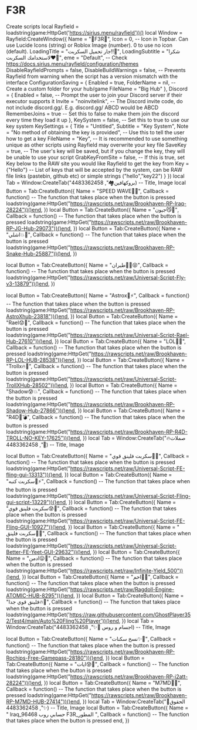 # F3R
Create scripts
local Rayfield = loadstring(game:HttpGet('https://sirius.menu/rayfield'))()
local Window = Rayfield:CreateWindow({
   Name = "👾F3R🚬",
   Icon = 0, -- Icon in Topbar. Can use Lucide Icons (string) or Roblox Image (number). 0 to use no icon (default).
   LoadingTitle = "جار تحميل السكربت!!🗿",
   LoadingSubtitle = "شكرا لاستخدامك السكربت❤️🤠",
   eme = "Default", -- Check https://docs.sirius.menu/rayfield/configuration/themes
   DisableRayfieldPrompts = false,
   DisableBuildWarnings = false, -- Prevents Rayfield from warning when the script has a version mismatch with the interface
   ConfigurationSaving = {
      Enabled = true,
      FolderName = nil, -- Create a custom folder for your hub/game
      FileName = "Big Hub"
   },
   Discord = {
      Enabled = false, -- Prompt the user to join your Discord server if their executor supports it
      Invite = "noinvitelink", -- The Discord invite code, do not include discord.gg/. E.g. discord.gg/ ABCD would be ABCD
      RememberJoins = true -- Set this to false to make them join the discord every time they load it up
   },
   KeySystem = false, -- Set this to true to use our key system
   KeySettings = {
      Title = "Untitled",
      Subtitle = "Key System",
      Note = "No method of obtaining the key is provided", -- Use this to tell the user how to get a key
      FileName = "Key", -- It is recommended to use something unique as other scripts using Rayfield may overwrite your key file
      SaveKey = true, -- The user's key will be saved, but if you change the key, they will be unable to use your script
      GrabKeyFromSite = false, -- If this is true, set Key below to the RAW site you would like Rayfield to get the key from
      Key = {"Hello"} -- List of keys that will be accepted by the system, can be RAW file links (pastebin, github etc) or simple strings ("hello","key22")
   }
})
local Tab = Window:CreateTab("بروكهافين🏘", 4483362458) -- Title, Image
local Button = Tab:CreateButton({
   Name = "SPEED WAVE🤩😃",
   Callback = function()
   -- The function that takes place when the button is pressed
   loadstring(game:HttpGet("https://rawscripts.net/raw/Brookhaven-RP-lraq-28224"))()end,
})
local Button = Tab:CreateButton({
   Name = "جيون😼🤙",
   Callback = function()
   -- The function that takes place when the button is pressed
   loadstring(game:HttpGet("https://rawscripts.net/raw/Brookhaven-RP-JG-Hub-29073"))()end,
})
local Button = Tab:CreateButton({
   Name = "اشلي💥👻",
   Callback = function()
   -- The function that takes place when the button is pressed
   loadstring(game:HttpGet("https://rawscripts.net/raw/Brookhaven-RP-Snake-Hub-25887"))()end,
})

local Button = Tab:CreateButton({
   Name = "طيران😶‍🌫️😝",
   Callback = function()
   -- The function that takes place when the button is pressed
   loadstring(game:HttpGet("https://rawscripts.net/raw/Universal-Script-Fly-v3-13879"))()end,
})

local Button = Tab:CreateButton({
   Name = "Astrox🤯⚡️",
   Callback = function()
   -- The function that takes place when the button is pressed
   loadstring(game:HttpGet("https://rawscripts.net/raw/Brookhaven-RP-AstroXhub-23818"))()end,
})
local Button = Tab:CreateButton({
   Name = "Rael😟👺",
   Callback = function()
   -- The function that takes place when the button is pressed
   loadstring(game:HttpGet("https://rawscripts.net/raw/Universal-Script-Rael-Hub-27610"))()end,
})
local Button = Tab:CreateButton({
   Name = "LOL🎃🔱",
   Callback = function()
   -- The function that takes place when the button is pressed
   loadstring(game:HttpGet("https://rawscripts.net/raw/Brookhaven-RP-LOL-HUB-28538"))()end,
})
local Button = Tab:CreateButton({
   Name = "Trollx🔥😬",
   Callback = function()
   -- The function that takes place when the button is pressed
   loadstring(game:HttpGet("https://rawscripts.net/raw/Universal-Script-TrollXHub-28502"))()end,
})
local Button = Tab:CreateButton({
   Name = "Shadow😰💥",
   Callback = function()
   -- The function that takes place when the button is pressed
   loadstring(game:HttpGet("https://rawscripts.net/raw/Brookhaven-RP-Shadow-Hub-27866"))()end,
})
local Button = Tab:CreateButton({
   Name = "R4D🐀💣",
   Callback = function()
   -- The function that takes place when the button is pressed
   loadstring(game:HttpGet("https://rawscripts.net/raw/Brookhaven-RP-R4D-TROLL-NO-KEY-17625"))()end,
})
local Tab = Window:CreateTab("صملات🔥🚬", 4483362458) -- Title, Image

local Button = Tab:CreateButton({
   Name = "سكربت فلينق قوي👻💢",
   Callback = function()
   -- The function that takes place when the button is pressed
   loadstring(game:HttpGet("https://rawscripts.net/raw/Universal-Script-FE-fling-gui-13313"))()end,
})
local Button = Tab:CreateButton({
   Name = "سكربت كنبه🥶⚡️",
   Callback = function()
   -- The function that takes place when the button is pressed
   loadstring(game:HttpGet("https://rawscripts.net/raw/Universal-Script-Fling-gui-script-13229"))()end,
})
local Button = Tab:CreateButton({
   Name = "سكربت فلينق قوي😰🤡",
   Callback = function()
   -- The function that takes place when the button is pressed
   loadstring(game:HttpGet("https://rawscripts.net/raw/Universal-Script-FE-Fling-GUI-10927"))()end,
})
local Button = Tab:CreateButton({
   Name = " سكربت فلينق💯🤯",
   Callback = function()
   -- The function that takes place when the button is pressed
   loadstring(game:HttpGet("https://rawscripts.net/raw/Universal-Script-Better-FE-Yeet-GUI-29632"))()end,
})
local Button = Tab:CreateButton({
   Name = "ادمن😛🤠",
   Callback = function()
   -- The function that takes place when the button is pressed
   loadstring(game:HttpGet("https://rawscripts.net/raw/Infinite-Yield_500"))()end,
})
local Button = Tab:CreateButton({
   Name = "احم👾💥",
   Callback = function()
   -- The function that takes place when the button is pressed
   loadstring(game:HttpGet("https://rawscripts.net/raw/Ragdoll-Engine-ATOMIC-HUB-8295"))()end,
})
local Button = Tab:CreateButton({
   Name = "فلينق قوي جدا🔥🚬",
   Callback = function()
   -- The function that takes place when the button is pressed
   loadstring(game:HttpGet('https://raw.githubusercontent.com/GhostPlayer352/Test4/main/Auto%20Fling%20Player'))()end,
})
local Tab = Window:CreateTab("اجسام و روس 👾✨️", 4483362458) -- Title, Image


local Button = Tab:CreateButton({
   Name = "نسخ سكنات✨️👾",
   Callback = function()
   -- The function that takes place when the button is pressed
   loadstring(game:HttpGet("https://rawscripts.net/raw/Brookhaven-RP-Rochips-Free-Gamepass-28180"))()end,
})
local Button = Tab:CreateButton({
   Name = "ايات😰🥶",
   Callback = function()
   -- The function that takes place when the button is pressed
   loadstring(game:HttpGet("https://rawscripts.net/raw/Brookhaven-RP-i2att-28224"))()end,
})
local Button = Tab:CreateButton({
   Name = "M7MD🥴🥶",
   Callback = function()
   -- The function that takes place when the button is pressed
   loadstring(game:HttpGet("https://rawscripts.net/raw/Brookhaven-RP-M7MD-HUB-27414"))()end,
})
local Tab = Window:CreateTab("الحقوق🤠✨️", 4483362458) -- Title, Image
local Button = Tab:CreateButton({
   Name = " lraq_96468  حسابي روب F3R_المطور ",
   Callback = function()
   -- The function that takes place when the button is pressed
   end,
})
